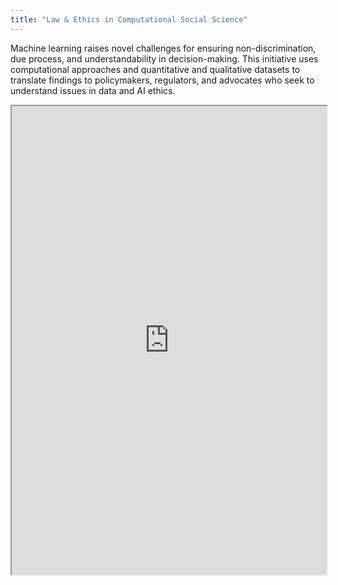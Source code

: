 ```yaml
---
title: "Law & Ethics in Computational Social Science"
---
```


Machine learning raises novel challenges for ensuring non-discrimination, due process, and understandability in decision-making. This initiative uses computational approaches and quantitative and qualitative datasets to translate findings to policymakers, regulators, and advocates who seek to understand issues in data and AI ethics.

<iframe height="750" width="100%" src="https://ewelton.github.io/ktest/wiki.html#Law%20&%20Ethics%20in%20Computational%20Social%20Science"></iframe>
